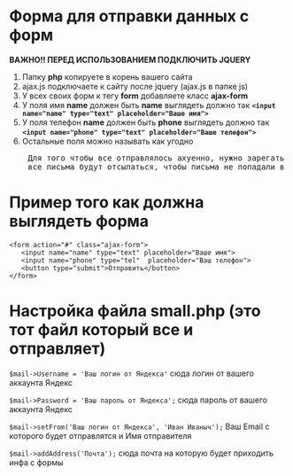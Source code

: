 # Форма для отправки данных с форм
<b>ВАЖНО!! ПЕРЕД ИСПОЛЬЗОВАНИЕМ ПОДКЛЮЧИТЬ JQUERY</b>
1. Папку <b>php</b> копируете в корень вашего сайта
2. ajax.js подключаете к сайту после jquery (ajax.js в папке js)
3. У всех своих форм к тегу **form** добавляете класс **ajax-form**
4. У поля имя **name** должен быть **name** выглядеть должно так
<b>`<input name="name" type="text" placeholder="Ваше имя">`</b>
5. У поля телефон **name** должен быть **phone** выглядеть должно так
<b>`<input name="phone" type="text" placeholder="Ваше телефон">`</b>
6. Остальные поля можно называть как угодно
<pre>
    Для того чтобы все отправлялось ахуенно, нужно зарегать почту на Яндексе как раз с нее будет 
    все письма будут отсылаться, чтобы письма не попадали в спам
</pre>
# Пример того как должна выглядеть форма
    <form action="#" class="ajax-form">
       <input name="name" type="text" placeholder="Ваше имя">
       <input name="phone" type="tel"  placeholder="Ваш телефон">
       <button type="submit">Отправить</button>
    </form>
# Настройка файла small.php (это тот файл который все и отправляет)

`$mail->Username = 'Ваш логин от Яндекса'` сюда логин от вашего аккаунта Яндекс

`$mail->Password = 'Ваш пароль от Яндекса';` сюда пароль от вашего аккаунта Яндекс

`$mail->setFrom('Ваш логин от Яндекса', 'Иван Иваныч');` Ваш Email с которого будет отправлятся и Имя отправителя

`$mail->addAddress('Почта');` сюда почта на которую будет приходить инфа с формы 
